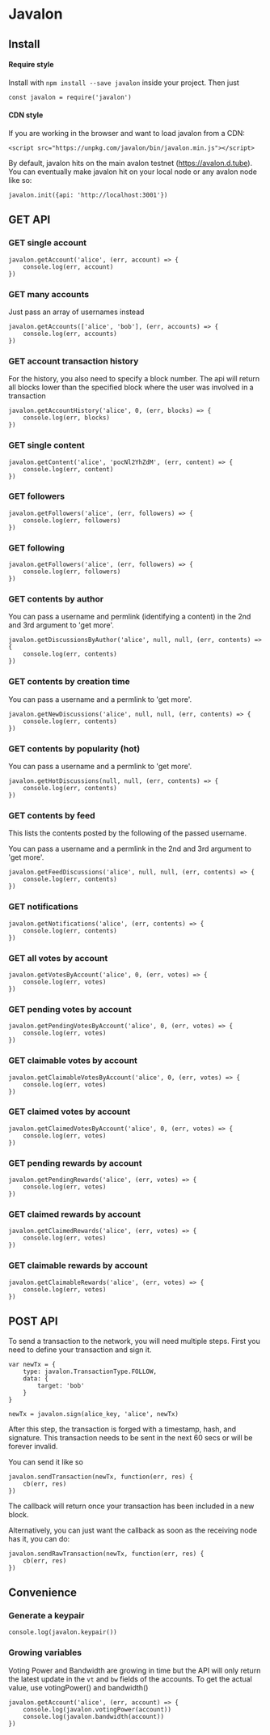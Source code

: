 # Javalon

## Install
#### Require style
Install with `npm install --save javalon` inside your project. Then just
```
const javalon = require('javalon')
```
#### CDN style
If you are working in the browser and want to load javalon from a CDN:
```
<script src="https://unpkg.com/javalon/bin/javalon.min.js"></script>
```

By default, javalon hits on the main avalon testnet (https://avalon.d.tube). You can eventually make javalon hit on your local node or any avalon node like so:

```
javalon.init({api: 'http://localhost:3001'})
```

## GET API

### GET single account
```
javalon.getAccount('alice', (err, account) => {
    console.log(err, account)
})
```

### GET many accounts
Just pass an array of usernames instead
```
javalon.getAccounts(['alice', 'bob'], (err, accounts) => {
    console.log(err, accounts)
})
```

### GET account transaction history
For the history, you also need to specify a block number. The api will return all blocks lower than the specified block where the user was involved in a transaction
```
javalon.getAccountHistory('alice', 0, (err, blocks) => {
    console.log(err, blocks)
})
```
### GET single content
```
javalon.getContent('alice', 'pocNl2YhZdM', (err, content) => {
    console.log(err, content)
})
```

### GET followers
```
javalon.getFollowers('alice', (err, followers) => {
    console.log(err, followers)
})
```

### GET following
```
javalon.getFollowers('alice', (err, followers) => {
    console.log(err, followers)
})
```

### GET contents by author
You can pass a username and permlink (identifying a content) in the 2nd and 3rd argument to 'get more'.
```
javalon.getDiscussionsByAuthor('alice', null, null, (err, contents) => {
    console.log(err, contents)
})
```

### GET contents by creation time
You can pass a username and a permlink to 'get more'.
```
javalon.getNewDiscussions('alice', null, null, (err, contents) => {
    console.log(err, contents)
})
```

### GET contents by popularity (hot)
You can pass a username and a permlink to 'get more'.
```
javalon.getHotDiscussions(null, null, (err, contents) => {
    console.log(err, contents)
})
```

### GET contents by feed
This lists the contents posted by the following of the passed username.

You can pass a username and a permlink in the 2nd and 3rd argument to 'get more'.
```
javalon.getFeedDiscussions('alice', null, null, (err, contents) => {
    console.log(err, contents)
})
```

### GET notifications
```
javalon.getNotifications('alice', (err, contents) => {
    console.log(err, contents)
})
```

### GET all votes by account
```
javalon.getVotesByAccount('alice', 0, (err, votes) => {
    console.log(err, votes)
})
```

### GET pending votes by account
```
javalon.getPendingVotesByAccount('alice', 0, (err, votes) => {
    console.log(err, votes)
})
```

### GET claimable votes by account
```
javalon.getClaimableVotesByAccount('alice', 0, (err, votes) => {
    console.log(err, votes)
})
```

### GET claimed votes by account
```
javalon.getClaimedVotesByAccount('alice', 0, (err, votes) => {
    console.log(err, votes)
})
```

### GET pending rewards by account
```
javalon.getPendingRewards('alice', (err, votes) => {
    console.log(err, votes)
})
```

### GET claimed rewards by account
```
javalon.getClaimedRewards('alice', (err, votes) => {
    console.log(err, votes)
})
```

### GET claimable rewards by account
```
javalon.getClaimableRewards('alice', (err, votes) => {
    console.log(err, votes)
})
```

## POST API

To send a transaction to the network, you will need multiple steps. First you need to define your transaction and sign it.

```
var newTx = {
    type: javalon.TransactionType.FOLLOW,
    data: {
        target: 'bob'
    }
}

newTx = javalon.sign(alice_key, 'alice', newTx)
```
After this step, the transaction is forged with a timestamp, hash, and signature. This transaction needs to be sent in the next 60 secs or will be forever invalid.

You can send it like so
```
javalon.sendTransaction(newTx, function(err, res) {
    cb(err, res)
})
```
The callback will return once your transaction has been included in a new block.

Alternatively, you can just want the callback as soon as the receiving node has it, you can do:
```
javalon.sendRawTransaction(newTx, function(err, res) {
    cb(err, res)
})
```

## Convenience

### Generate a keypair
```
console.log(javalon.keypair())
```

### Growing variables
Voting Power and Bandwidth are growing in time but the API will only return the latest update in the `vt` and `bw` fields of the accounts. To get the actual value, use votingPower() and bandwidth()
```
javalon.getAccount('alice', (err, account) => {
    console.log(javalon.votingPower(account))
    console.log(javalon.bandwidth(account)) 
})
```
